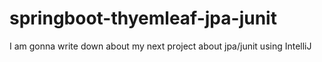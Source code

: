 # springboot-thyemleaf-jpa-junit
I am gonna write down about my next project about jpa/junit using IntelliJ
